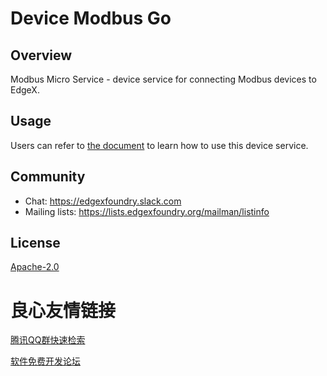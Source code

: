 # Device Modbus Go
## Overview
Modbus Micro Service - device service for connecting Modbus devices to EdgeX.
## Usage
Users can refer to [the document](https://docs.edgexfoundry.org/Ch-ExamplesAddingModbusDevice.html) to learn how to use this device service.

## Community
- Chat: https://edgexfoundry.slack.com
- Mailing lists: https://lists.edgexfoundry.org/mailman/listinfo

## License
[Apache-2.0](LICENSE)


 # 良心友情链接

[腾讯QQ群快速检索](http://u.720life.cn/s/8cf73f7c)

[软件免费开发论坛](http://u.720life.cn/s/bbb01dc0)